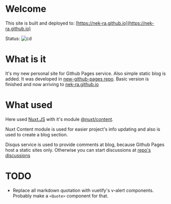 # Welcome

This site is built and deployed to: [https://nek-ra.github.io](https://nek-ra.github.io)

Status: ![cd](https://github.com/NEK-RA/nek-ra.github.io/workflows/cd/badge.svg)

# What is it

It's my new personal site for Github Pages service. Also simple static blog is added.
It was developed in [new-github-pages repo](https://github.com/nek-ra/new-github-pages). Basic version is finished and now arriving to [nek-ra.github.io](https://nek-ra.github.io)

# What used

Here used [Nuxt.JS](https://nuxtjs.org/) with it's module [@nuxt/content](https://content.nuxtjs.org/).

Nuxt Content module is used for easier project's info updating and also is used to create a blog section.

Disqus service is used to provide comments at blog, because Github Pages host a static sites only. Otherwise you can start discussions at [repo's discussions](https://github.com/NEK-RA/nek-ra.github.io/discussions)


# TODO

- Replace all markdown quotation with vuetify's v-alert components. Probably make a `<Quote>` component for that.